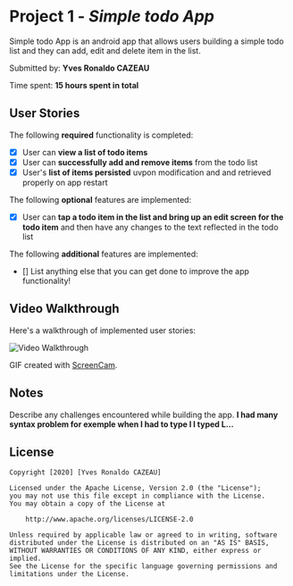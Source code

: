 # Project 1 - *Simple todo App*

Simple todo App is an android app that allows users building a simple todo list and they can
add, edit and delete item in the list.

Submitted by: **Yves Ronaldo CAZEAU**

Time spent: **15 hours spent in total**

## User Stories

The following **required** functionality is completed:

* [x] User can **view a list of todo items**
* [x] User can **successfully add and remove items** from the todo list
* [x] User's **list of items persisted** uvpon modification and and retrieved properly on app restart

The following **optional** features are implemented:

* [x] User can **tap a todo item in the list and bring up an edit screen for the todo item** and then have any changes to the text reflected in the todo list

The following **additional** features are implemented:

* [] List anything else that you can get done to improve the app functionality!

## Video Walkthrough

Here's a walkthrough of implemented user stories:

<img src='Walkthrough' title='Video Walkthrough' width='' alt='Video Walkthrough' />

GIF created with [ScreenCam](https://play.google.com/store/apps/details?id=com.orpheusdroid.screenrecorder&hl=fr).

## Notes

Describe any challenges encountered while building the app.
**I had many syntax problem for exemple when I had to type l I typed L...**
## License

    Copyright [2020] [Yves Ronaldo CAZEAU]

    Licensed under the Apache License, Version 2.0 (the "License");
    you may not use this file except in compliance with the License.
    You may obtain a copy of the License at

        http://www.apache.org/licenses/LICENSE-2.0

    Unless required by applicable law or agreed to in writing, software
    distributed under the License is distributed on an "AS IS" BASIS,
    WITHOUT WARRANTIES OR CONDITIONS OF ANY KIND, either express or implied.
    See the License for the specific language governing permissions and
    limitations under the License.
